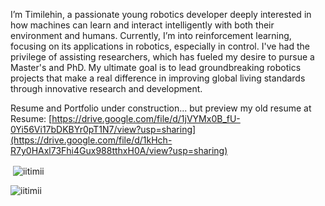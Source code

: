 I’m Timilehin, a passionate young robotics developer deeply interested in how machines can learn and interact intelligently with both their environment and humans. Currently, I’m into reinforcement learning, focusing on its applications in robotics, especially in control. I've had the privilege of assisting researchers, which has fueled my desire to pursue a Master's and PhD. My ultimate goal is to lead groundbreaking robotics projects that make a real difference in improving global living standards through innovative research and development.

Resume and Portfolio under construction... but preview my old resume at
Resume: [https://drive.google.com/file/d/1jVYMx0B_fU-0Yi56Vi17bDKBYr0pT1N7/view?usp=sharing](https://drive.google.com/file/d/1kHch-R7y0HAxl73Fhi4Gux988tthxH0A/view?usp=sharing)

<p>&nbsp;<img align="center" src="https://github-readme-stats.vercel.app/api?username=iitimii&show_icons=true&theme=dark&locale=en" alt="iitimii" /></p>

<p><img align="center" src="https://github-readme-streak-stats.herokuapp.com/?user=iitimii&theme=dark" alt="iitimii" /></p>
